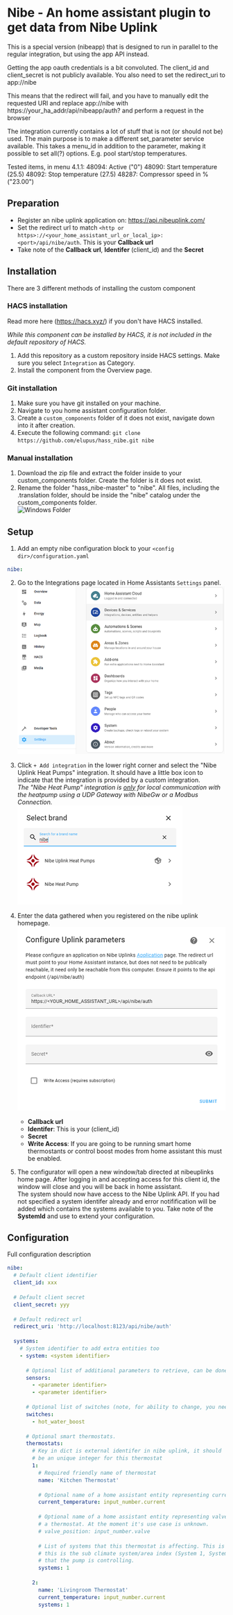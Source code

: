 # Nibe - An home assistant plugin to get data from Nibe Uplink

This is a special version (nibeapp) that is designed to run in parallel to 
the regular integration, but using the app API instead.

Getting the app oauth credentials is a bit convoluted. The client_id and client_secret is not 
publicly available. You also need to set the redirect_uri to app://nibe

This means that the redirect will fail, and you have to manually edit the requested URI and replace app://nibe with https://your_ha_addr/api/nibeapp/auth? and perform a request in the browser

The integration currently contains a lot of stuff that is not (or should not be) used. The main purpose is to make a different set_parameter service available. This takes a menu_id in addition to the parameter, making it possible to set all(?) options. E.g. pool start/stop temperatures.

Tested items, in menu 4.1.1:
48094: Active ("0")
48090: Start temperature (25.5)
48092: Stop temperature (27.5)
48287: Compressor speed in % ("23.00")

## Preparation

- Register an nibe uplink application on: https://api.nibeuplink.com/
- Set the redirect url to match `<http or https>://<your_home_assistant_url_or_local_ip>:<port>/api/nibe/auth`. This is your **Callback url**
- Take note of the **Callback url**, **Identifer** (client_id) and the **Secret**

## Installation

There are 3 different methods of installing the custom component

### HACS installation

Read more here (https://hacs.xyz/) if you don't have HACS installed. 

_While this component can be installed by HACS, it is not included in the default repository of HACS._

1. Add this repository as a custom repository inside HACS settings. Make sure you select `Integration` as Category.
2. Install the component from the Overview page.

### Git installation

1. Make sure you have git installed on your machine.
2. Navigate to you home assistant configuration folder.
3. Create a `custom_components` folder of it does not exist, navigate down into it after creation.
4. Execute the following command: `git clone https://github.com/elupus/hass_nibe.git nibe`

### Manual installation

1. Download the zip file and extract the folder inside to your custom_components folder. Create the folder is it does not exist.
2. Rename the folder "hass_nibe-master" to "nibe". All files, including the .translation folder, should be inside the "nibe" catalog under the custom_components folder.<br>
![Windows Folder](./docs/nibe_files_windows.png)

## Setup

1. Add an empty nibe configuration block to your `<config dir>/configuration.yaml`

```yaml
nibe:
```

2. Go to the Integrations page located in Home Assistants `Settings` panel.<br>
![Integrations page](./docs/integrations.png)

3. Click `+ Add integration` in the lower right corner and select the "Nibe Uplink Heat Pumps" integration. It should have a little box icon to indicate that the integration is provided by a custom integration.<br><i>The "Nibe Heat Pump" integration is <u>only</u> for local communication with the heatpump using a UDP Gateway with NibeGw or a Modbus Connection.</i><br>
![Nibe integrations](./docs/nibe_integration.png)<br>

4. Enter the data gathered when you registered on the nibe uplink homepage.<br>
![Configure uplink parameters](./docs/nibe_config.png) 

   - **Callback url**
   - **Identifer**: This is your (client_id)
   - **Secret**
   - **Write Access**: If you are going to be running smart home thermostants or control boost modes from home assistant this must be enabled.

5. The configurator will open a new window/tab directed at nibeuplinks home page. After logging in and accepting access for this client id, the window will close and you will be back in home assistant.<br>
   The system should now have access to the Nibe Uplink API. If you had not specified a system identifer already and error notifification will be added which contains the systems available to you. Take note of the **SystemId** and use to extend your configuration.

## Configuration

Full configuration description

```yaml
nibe:
  # Default client identifier
  client_id: xxx

  # Default client secret
  client_secret: yyy

  # Default redirect url
  redirect_uri: 'http://localhost:8123/api/nibe/auth'

  systems:
    # System identifier to add extra entities too
    - system: <system identifier>

      # Optional list of additional parameters to retrieve, can be done here or on the sensor platform.
      sensors:
        - <parameter identifier>
        - <parameter identifier>

      # Optional list of switches (note, for ability to change, you need to use writeaccess and have payed license).
      switches:
        - hot_water_boost

      # Optional smart thermostats.
      thermostats:
        # Key in dict is external identifer in nibe uplink, it should
        # be an unique integer for this thermostat
        1:
          # Required friendly name of thermostat
          name: 'Kitchen Thermostat'

          # Optional name of a home assistant entity representing current temperature
          current_temperature: input_number.current

          # Optional name of a home assistant entity representing valve position of
          # a thermostat. At the moment it's use case is unknown.
          # valve_position: input_number.valve

          # List of systems that this thermostat is affecting. This is
          # this is the sub climate system/area index (System 1, System 2, ..)
          # that the pump is controlling.
          systems: 1

        2:
          name: 'Livingroom Thermostat'
          current_temperature: input_number.current
          systems: 1
```
